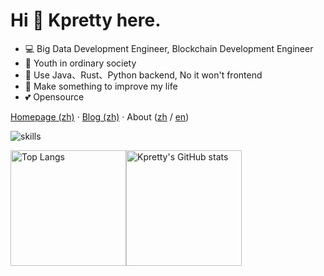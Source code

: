 # Hi 👋 Kpretty here.

- 💻 Big Data Development Engineer, Blockchain Development Engineer
- 🙋 Youth in ordinary society
- 📝 Use Java、Rust、Python backend, No it won't frontend
- 🌟 Make something to improve my life
- 💕 Opensource

[Homepage (zh)](https://kpretty.tech) · [Blog (zh)](https://kpretty.tech) · About ([zh](https://kpretty.tech/s/about) / [en](https://kpretty.tech/s/about))

![skills](https://skillicons.dev/icons?i=bash,gcp,gradle,docker,idea,solidity,jenkins,git,github,html,maven,linux,md,mongodb,mysql,nginx,ps,postgres,linkedin,kubernetes,py,raspberrypi,java,redis,regex,prometheus,stackoverflow,rust,go,vscode,matlab,scala,graphql)

<img src="https://github-readme-stats-one-bice.vercel.app/api/top-langs/?username=kpretty&layout=compact&langs_count=8&theme=calm&role=OWNER,ORGANIZATION_MEMBER,COLLABORATOR" alt="Top Langs" height="185px" /><img src="https://github-readme-stats-one-bice.vercel.app/api?username=kpretty&count_private=true&theme=calm&show_icons=true&include_all_commits=true&role=OWNER,ORGANIZATION_MEMBER,COLLABORATOR" alt="Kpretty's GitHub stats" height="185px" />
